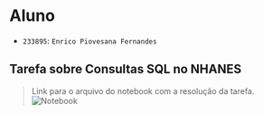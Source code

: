 # Aluno
* `233895`: `Enrico Piovesana Fernandes`

## Tarefa sobre Consultas SQL no NHANES

> Link para o arquivo do notebook com a resolução da tarefa.
> ![Notebook](notebook/lab04-sql-advanced.ipynb)
